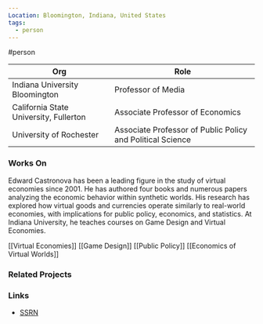 ```yaml
---
Location: Bloomington, Indiana, United States
tags:
  - person
---
```

#person

| Org                                    | Role                                                       |
| -------------------------------------- | ---------------------------------------------------------- |
| Indiana University Bloomington         | Professor of Media                                         |
| California State University, Fullerton | Associate Professor of Economics                           |
| University of Rochester                | Associate Professor of Public Policy and Political Science |

### Works On

Edward Castronova has been a leading figure in the study of virtual economies since 2001. He has authored four books and numerous papers analyzing the economic behavior within synthetic worlds. His research has explored how virtual goods and currencies operate similarly to real-world economies, with implications for public policy, economics, and statistics. At Indiana University, he teaches courses on Game Design and Virtual Economies.

[[Virtual Economies]]
[[Game Design]]
[[Public Policy]]
[[Economics of Virtual Worlds]]

### Related Projects

### Links

- [SSRN](https://ssrn.com/author=277893)
